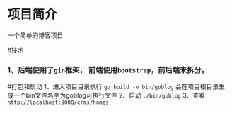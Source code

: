 # 项目简介
一个简单的博客项目

#技术
###    1、后端使用了`gin`框架， 前端使用`bootstrap`，前后端未拆分。
  
    
#打包和启动
1、进入项目目录执行 `go build -o bin/goblog` 会在项目根目录生成一个bin文件名字为goblog可执行文件
2、启动 `./bin/goblog`
3、查看 `http://localhost:9000/crms/homes`